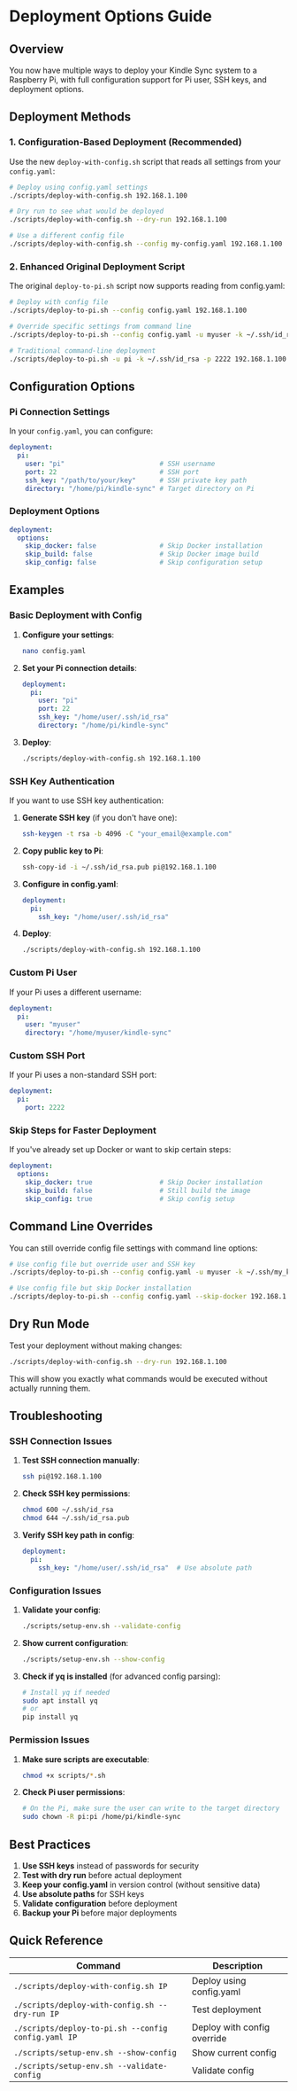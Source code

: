 # Deployment Options Guide

## Overview

You now have multiple ways to deploy your Kindle Sync system to a Raspberry Pi, with full configuration support for Pi user, SSH keys, and deployment options.

## Deployment Methods

### 1. Configuration-Based Deployment (Recommended)

Use the new `deploy-with-config.sh` script that reads all settings from your `config.yaml`:

```bash
# Deploy using config.yaml settings
./scripts/deploy-with-config.sh 192.168.1.100

# Dry run to see what would be deployed
./scripts/deploy-with-config.sh --dry-run 192.168.1.100

# Use a different config file
./scripts/deploy-with-config.sh --config my-config.yaml 192.168.1.100
```

### 2. Enhanced Original Deployment Script

The original `deploy-to-pi.sh` script now supports reading from config.yaml:

```bash
# Deploy with config file
./scripts/deploy-to-pi.sh --config config.yaml 192.168.1.100

# Override specific settings from command line
./scripts/deploy-to-pi.sh --config config.yaml -u myuser -k ~/.ssh/id_rsa 192.168.1.100

# Traditional command-line deployment
./scripts/deploy-to-pi.sh -u pi -k ~/.ssh/id_rsa -p 2222 192.168.1.100
```

## Configuration Options

### Pi Connection Settings

In your `config.yaml`, you can configure:

```yaml
deployment:
  pi:
    user: "pi"                        # SSH username
    port: 22                          # SSH port
    ssh_key: "/path/to/your/key"      # SSH private key path
    directory: "/home/pi/kindle-sync" # Target directory on Pi
```

### Deployment Options

```yaml
deployment:
  options:
    skip_docker: false                # Skip Docker installation
    skip_build: false                 # Skip Docker image build
    skip_config: false                # Skip configuration setup
```

## Examples

### Basic Deployment with Config

1. **Configure your settings**:
   ```bash
   nano config.yaml
   ```

2. **Set your Pi connection details**:
   ```yaml
   deployment:
     pi:
       user: "pi"
       port: 22
       ssh_key: "/home/user/.ssh/id_rsa"
       directory: "/home/pi/kindle-sync"
   ```

3. **Deploy**:
   ```bash
   ./scripts/deploy-with-config.sh 192.168.1.100
   ```

### SSH Key Authentication

If you want to use SSH key authentication:

1. **Generate SSH key** (if you don't have one):
   ```bash
   ssh-keygen -t rsa -b 4096 -C "your_email@example.com"
   ```

2. **Copy public key to Pi**:
   ```bash
   ssh-copy-id -i ~/.ssh/id_rsa.pub pi@192.168.1.100
   ```

3. **Configure in config.yaml**:
   ```yaml
   deployment:
     pi:
       ssh_key: "/home/user/.ssh/id_rsa"
   ```

4. **Deploy**:
   ```bash
   ./scripts/deploy-with-config.sh 192.168.1.100
   ```

### Custom Pi User

If your Pi uses a different username:

```yaml
deployment:
  pi:
    user: "myuser"
    directory: "/home/myuser/kindle-sync"
```

### Custom SSH Port

If your Pi uses a non-standard SSH port:

```yaml
deployment:
  pi:
    port: 2222
```

### Skip Steps for Faster Deployment

If you've already set up Docker or want to skip certain steps:

```yaml
deployment:
  options:
    skip_docker: true                 # Skip Docker installation
    skip_build: false                 # Still build the image
    skip_config: true                 # Skip config setup
```

## Command Line Overrides

You can still override config file settings with command line options:

```bash
# Use config file but override user and SSH key
./scripts/deploy-to-pi.sh --config config.yaml -u myuser -k ~/.ssh/my_key 192.168.1.100

# Use config file but skip Docker installation
./scripts/deploy-to-pi.sh --config config.yaml --skip-docker 192.168.1.100
```

## Dry Run Mode

Test your deployment without making changes:

```bash
./scripts/deploy-with-config.sh --dry-run 192.168.1.100
```

This will show you exactly what commands would be executed without actually running them.

## Troubleshooting

### SSH Connection Issues

1. **Test SSH connection manually**:
   ```bash
   ssh pi@192.168.1.100
   ```

2. **Check SSH key permissions**:
   ```bash
   chmod 600 ~/.ssh/id_rsa
   chmod 644 ~/.ssh/id_rsa.pub
   ```

3. **Verify SSH key path in config**:
   ```yaml
   deployment:
     pi:
       ssh_key: "/home/user/.ssh/id_rsa"  # Use absolute path
   ```

### Configuration Issues

1. **Validate your config**:
   ```bash
   ./scripts/setup-env.sh --validate-config
   ```

2. **Show current configuration**:
   ```bash
   ./scripts/setup-env.sh --show-config
   ```

3. **Check if yq is installed** (for advanced config parsing):
   ```bash
   # Install yq if needed
   sudo apt install yq
   # or
   pip install yq
   ```

### Permission Issues

1. **Make sure scripts are executable**:
   ```bash
   chmod +x scripts/*.sh
   ```

2. **Check Pi user permissions**:
   ```bash
   # On the Pi, make sure the user can write to the target directory
   sudo chown -R pi:pi /home/pi/kindle-sync
   ```

## Best Practices

1. **Use SSH keys** instead of passwords for security
2. **Test with dry run** before actual deployment
3. **Keep your config.yaml** in version control (without sensitive data)
4. **Use absolute paths** for SSH keys
5. **Validate configuration** before deployment
6. **Backup your Pi** before major deployments

## Quick Reference

| Command | Description |
|---------|-------------|
| `./scripts/deploy-with-config.sh IP` | Deploy using config.yaml |
| `./scripts/deploy-with-config.sh --dry-run IP` | Test deployment |
| `./scripts/deploy-to-pi.sh --config config.yaml IP` | Deploy with config override |
| `./scripts/setup-env.sh --show-config` | Show current config |
| `./scripts/setup-env.sh --validate-config` | Validate config |
